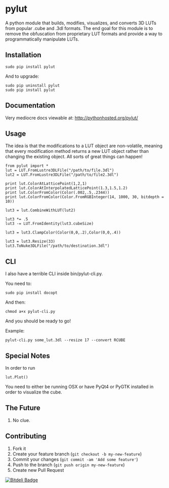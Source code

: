 # pylut

A python module that builds, modifies, visualizes, and converts 3D LUTs from popular .cube and .3dl formats. The end goal for this module is to remove the obfuscation from proprietary LUT formats and provide a way to programmatically manipulate LUTs.

## Installation

	sudo pip install pylut

And to upgrade:

	sudo pip uninstall pylut
	sudo pip install pylut

## Documentation
	
Very mediocre docs viewable at: http://pythonhosted.org/pylut/

## Usage

The idea is that the modifications to a LUT object are non-volatile, meaning that every modification method returns a new LUT object rather than changing the existing object. All sorts of great things can happen!

	from pylut import *
	lut = LUT.FromLustre3DLFile("/path/to/file.3dl")
	lut2 = LUT.FromLustre3DLFile("/path/to/file2.3dl")

	print lut.ColorAtLatticePoint(1,2,1)
	print lut.ColorAtInterpolatedLatticePoint(1.3,1.5,1.2)
	print lut.ColorFromColor(Color(.002,.5,.2344))
    print lut.ColorFromColor(Color.FromRGBInteger(14, 1000, 30, bitdepth = 10))

	lut3 = lut.CombineWithLUT(lut2)

	lut3 *= .5
	lut3 -= LUT.FromIdentity(lut3.cubeSize)

	lut3 = lut3.ClampColor(Color(0,0,.2),Color(0,0,.4))

	lut3 = lut3.Resize(33)
	lut3.ToNuke3DLFile("/path/to/destination.3dl")

## CLI

I also have a terrible CLI inside bin/pylut-cli.py.

You need to:
	
	sudo pip install docopt

And then:
	
	chmod a+x pylut-cli.py

And you should be ready to go!

Example:
	
	pylut-cli.py some_lut.3dl --resize 17 --convert RCUBE

## Special Notes

In order to run
	
	lut.Plot()

You need to either be running OSX or have PyQt4 or PyGTK installed in order to visualize the cube.


## The Future

1. No clue.


## Contributing

1. Fork it
2. Create your feature branch (`git checkout -b my-new-feature`)
3. Commit your changes (`git commit -am 'Add some feature'`)
4. Push to the branch (`git push origin my-new-feature`)
5. Create new Pull Request


[![Bitdeli Badge](https://d2weczhvl823v0.cloudfront.net/gregcotten/pylut/trend.png)](https://bitdeli.com/free "Bitdeli Badge")

